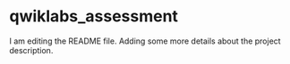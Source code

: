 # qwiklabs_assessment
I am editing the README file. Adding some more details about the project description.
